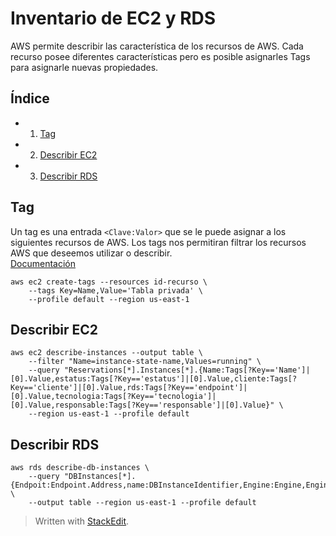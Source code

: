 
# Inventario de EC2 y RDS 

AWS permite describir las característica de los recursos de AWS. Cada recurso posee diferentes características pero es posible asignarles Tags para asignarle nuevas propiedades.  

## Índice 
- 1. [Tag](#tag) 
- 2. [Describir EC2](#ec2)
- 3. [Describir RDS](#rds)

##  Tag 
Un tag es una entrada ``<Clave:Valor>`` que se le puede asignar  a los siguientes recursos de AWS.
Los tags nos permitiran filtrar los recursos AWS que deseemos utilizar o describir.    
[Documentación](https://docs.aws.amazon.com/general/latest/gr/aws_tagging.html)


```console
aws ec2 create-tags --resources id-recurso \
	--tags Key=Name,Value='Tabla privada' \
	--profile default --region us-east-1

```
##  Describir EC2

```console
aws ec2 describe-instances --output table \
	--filter "Name=instance-state-name,Values=running" \
	--query "Reservations[*].Instances[*].{Name:Tags[?Key=='Name']|[0].Value,estatus:Tags[?Key=='estatus']|[0].Value,cliente:Tags[?Key=='cliente']|[0].Value,rds:Tags[?Key=='endpoint']|[0].Value,tecnologia:Tags[?Key=='tecnologia']|[0].Value,responsable:Tags[?Key=='responsable']|[0].Value}" \
	--region us-east-1 --profile default
```
## Describir RDS

```console
aws rds describe-db-instances \
	--query "DBInstances[*].{Endpoit:Endpoint.Address,name:DBInstanceIdentifier,Engine:Engine,EngineVersion:EngineVersion,GB:AllocatedStorage,Estatus:DBInstanceStatus}" \
	--output table --region us-east-1 --profile default
```


> Written with [StackEdit](https://stackedit.io/).
<!--stackedit_data:
eyJoaXN0b3J5IjpbLTUzNDMzODE2OCwtNTI5ODU1MjY1LDEwOT
E5NDAyNTMsOTU0MzU1ODUwLDEyNDEwNDk4MDFdfQ==
-->